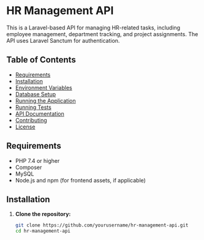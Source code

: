 # HR Management API

This is a Laravel-based API for managing HR-related tasks, including employee management, department tracking, and project assignments. The API uses Laravel Sanctum for authentication.

## Table of Contents

- [Requirements](#requirements)
- [Installation](#installation)
- [Environment Variables](#environment-variables)
- [Database Setup](#database-setup)
- [Running the Application](#running-the-application)
- [Running Tests](#running-tests)
- [API Documentation](#api-documentation)
- [Contributing](#contributing)
- [License](#license)

## Requirements

- PHP 7.4 or higher
- Composer
- MySQL
- Node.js and npm (for frontend assets, if applicable)

## Installation

1. **Clone the repository:**

   ```sh
   git clone https://github.com/yourusername/hr-management-api.git
   cd hr-management-api
